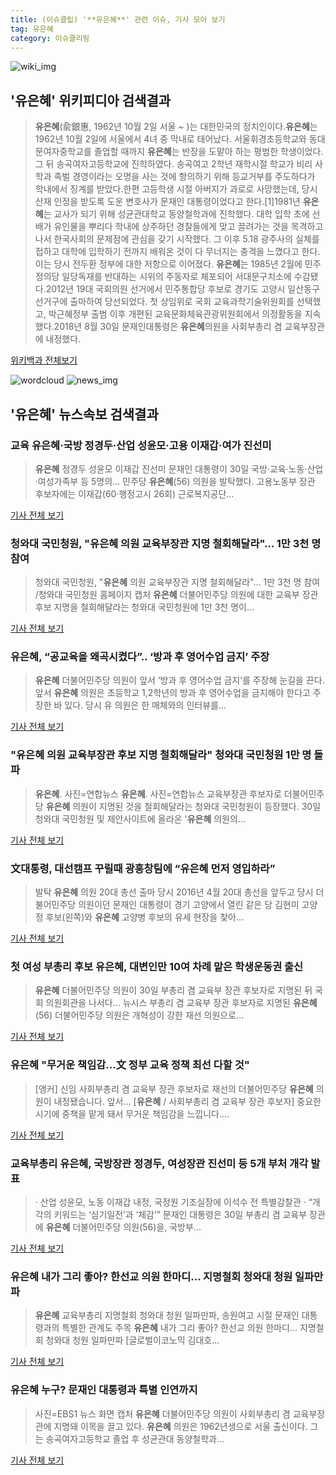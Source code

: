 ```yaml
---
title: (이슈클립) '**유은혜**' 관련 이슈, 기사 모아 보기
tag: 유은혜
category: 이슈클리핑
---
```

![wiki_img](https://user-images.githubusercontent.com/42597476/44503234-41136a80-a6d0-11e8-9071-6fc6418eafe4.png)
## **'**유은혜**'** 위키피디아 검색결과
>**유은혜**(兪銀惠, 1962년 10월 2일 서울 ~ )는 대한민국의 정치인이다.**유은혜**는 1962년 10월 2일에 서울에서 4녀 중 막내로 태어났다. 서울휘경초등학교와 동대문여자중학교를 졸업할 때까지 **유은혜**는 반장을 도맡아 하는 평범한 학생이었다. 그 뒤 송곡여자고등학교에 진학하였다. 송곡여고 2학년 재학시절 학교가 비리 사학과 족벌 경영이라는 오명을 사는 것에 항의하기 위해 등교거부를 주도하다가 학내에서 징계를 받았다.한편 고등학생 시절 아버지가 과로로 사망했는데, 당시 산재 인정을 받도록 도운 변호사가 문재인 대통령이었다고 한다.[1]1981년 **유은혜**는 교사가 되기 위해 성균관대학교 동양철학과에 진학했다. 대학 입학 초에 선배가 유인물을 뿌리다 학내에 상주하던 경찰들에게 맞고 끌려가는 것을 목격하고 나서 한국사회의 문제점에 관심을 갖기 시작했다. 그 이후 5.18 광주사의 실체를 접하고 대학에 입학하기 전까지 배워온 것이 다 무너지는 충격을 느꼈다고 한다. 이는 당시 전두환 정부에 대한 저항으로 이어졌다. **유은혜**는 1985년 2월에 민주정의당 일당독재를 반대하는 시위의 주동자로 체포되어 서대문구치소에 수감됐다.2012년 19대 국회의원 선거에서 민주통합당 후보로 경기도 고양시 일산동구 선거구에 출마하여 당선되었다. 첫 상임위로 국회 교육과학기술위원회를 선택했고, 박근혜정부 출범 이후 개편된 교육문화체육관광위원회에서 의정활동을 지속했다.2018년 8월 30일 문재인대통령은 **유은혜**의원을 사회부총리 겸 교육부장관에 내정했다.

<a href="https://ko.wikipedia.org/wiki/유은혜" target="_blank">위키백과 전체보기</a>

![wordcloud](https://s3.ap-northeast-2.amazonaws.com/lyrics101-wordcloud/2018-08-31-1535661910.png)
![news_img](https://user-images.githubusercontent.com/42597476/44507050-1206f400-a6e4-11e8-8d98-7ffbfebb353f.png)
## **'**유은혜**'** 뉴스속보 검색결과
### 교육 **유은혜**·국방 정경두·산업 성윤모·고용 이재갑·여가 진선미

>**유은혜** 정경두 성윤모 이재갑 진선미 문재인 대통령이 30일 국방·교육·노동·산업·여성가족부 등 5명의... 민주당 **유은혜**(56) 의원을 발탁했다. 고용노동부 장관 후보자에는 이재갑(60·행정고시 26회) 근로복지공단...

<a href="http://www.kwangju.co.kr/read.php3?aid=1535641200640298004" target="_blank">기사 전체 보기</a>

### 청와대 국민청원, "**유은혜** 의원 교육부장관 지명 철회해달라"… 1만 3천 명 참여

>청와대 국민청원, "**유은혜** 의원 교육부장관 지명 철회해달라"… 1만 3천 명 참여 /청와대 국민청원 홈페이지 캡처  **유은혜** 더불어민주당 의원에 대한 교육부 장관 후보 지명을 철회해달라는 청와대 국민청원에 1만 3천 명이...

<a href="http://www.kyeongin.com/main/view.php?key=20180831000118001" target="_blank">기사 전체 보기</a>

### **유은혜**, “공교육을 왜곡시켰다”.. ‘방과 후 영어수업 금지’ 주장

>**유은혜** 더불어민주당 의원이 앞서 ‘방과 후 영어수업 금지’를 주장해 눈길을 끈다. 앞서 **유은혜** 의원은 초등학교 1,2학년의 방과 후 영어수업을 금지해야 한다고 주장한 바 있다. 당시 유 의원은 한 매체와의 인터뷰를...

<a href="http://www.kookje.co.kr/news2011/asp/newsbody.asp?code=0300&key=20180831.99099014517" target="_blank">기사 전체 보기</a>

### "**유은혜** 의원 교육부장관 후보 지명 철회해달라" 청와대 국민청원 1만 명 돌파

>**유은혜**. 사진=연합뉴스 **유은혜**. 사진=연합뉴스 교육부장관 후보자로 더불어민주당 **유은혜** 의원이 지명된 것을 철회해달라는 청와대 국민청원이 등장했다. 30일 청와대 국민청원 및 제안사이트에 올라온 '**유은혜** 의원의...

<a href="http://www.joongboo.com/news/articleView.html?idxno=1283089" target="_blank">기사 전체 보기</a>

### 文대통령, 대선캠프 꾸릴때 광흥창팀에 “**유은혜** 먼저 영입하라”

>발탁 **유은혜** 의원 20대 총선 출마 당시 2016년 4월 20대 총선을 앞두고 당시 더불어민주당 의원이던 문재인 대통령이 경기 고양에서 열린 같은 당 김현미 고양정 후보(왼쪽)와 **유은혜** 고양병 후보의 유세 현장을 찾아...

<a href="http://news.donga.com/3/all/20180831/91762497/1" target="_blank">기사 전체 보기</a>

### 첫 여성 부총리 후보 **유은혜**, 대변인만 10여 차례 맡은 학생운동권 출신

>**유은혜** 더불어민주당 의원이 30일 부총리 겸 교육부 장관 후보자로 지명된 뒤 국회 의원회관을 나서다... 뉴시스 부총리 겸 교육부 장관 후보자로 지명된 **유은혜**(56) 더불어민주당 의원은 개혁성이 강한 재선 의원으로...

<a href="http://news.kmib.co.kr/article/view.asp?arcid=0924001509&code=11121100&cp=nv" target="_blank">기사 전체 보기</a>

### **유은혜** "무거운 책임감...文 정부 교육 정책 최선 다할 것"

>[앵커] 신임 사회부총리 겸 교육부 장관 후보자로 재선의 더불어민주당 **유은혜** 의원이 내정됐습니다. 앞서... [**유은혜** / 사회부총리 겸 교육부 장관 후보자] 중요한 시기에 중책을 맡게 돼서 무거운 책임감을 느낍니다....

<a href="http://www.ytn.co.kr/_ln/0101_201808310317589346" target="_blank">기사 전체 보기</a>

### 교육부총리 **유은혜**, 국방장관 정경두, 여성장관 진선미 등 5개 부처 개각 발표

>· 산업 성윤모, 노동 이재갑 내정, 국정원 기조실장에 이석수 전 특별감찰관 · “개각의 키워드는 ‘심기일전’과 ‘체감’” 문재인 대통령은 30일 부총리 겸 교육부 장관에 **유은혜** 더불어민주당 의원(56)을, 국방부...

<a href="http://news.khan.co.kr/kh_news/khan_art_view.html?artid=201808301500001&code=910100" target="_blank">기사 전체 보기</a>

### **유은혜** 내가 그리 좋아? 한선교 의원 한마디… 지명철회 청와대 청원 일파만파

>**유은혜** 교육부총리 지명철회 청와대 청원 일파만파, 송원여고 시절 문재인 대통령과의 특별한 관계도 주목 **유은혜** 내가 그리 좋아? 한선교 의원 한마디… 지명철회 청와대 청원 일파만파 [글로벌이코노믹 김대호...

<a href="http://www.g-enews.com/ko-kr/news/article/news_all/2018083100503124624a01bf698f_1/article.html" target="_blank">기사 전체 보기</a>

### **유은혜** 누구? 문재인 대통령과 특별 인연까지

>사진=EBS1 뉴스 화면 캡처 **유은혜** 더불어민주당 의원이 사회부총리 겸 교육부장관에 지명돼 이목을 끌고 있다. **유은혜** 의원은 1962년생으로 서울 출신이다. 그는 송곡여자고등학교 졸업 후 성균관대 동양철학과...

<a href="http://www.nextdaily.co.kr/news/article.html?id=20180831800009" target="_blank">기사 전체 보기</a>



